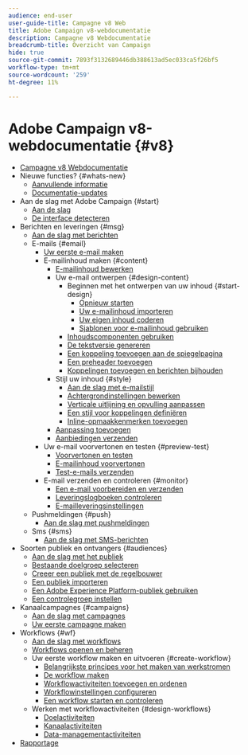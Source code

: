```yaml
---
audience: end-user
user-guide-title: Campagne v8 Web
title: Adobe Campaign v8-webdocumentatie
description: Campagne v8 Webdocumentatie
breadcrumb-title: Overzicht van Campaign
hide: true
source-git-commit: 7893f3132689446db388613ad5ec033ca5f26bf5
workflow-type: tm+mt
source-wordcount: '259'
ht-degree: 11%

---
```



# Adobe Campaign v8-webdocumentatie {#v8}

+ [Campagne v8 Webdocumentatie](campaign-web-home.md)
+ Nieuwe functies? {#whats-new}
   + [Aanvullende informatie ](rn/release-notes.md)
   + [Documentatie-updates](rn/documentation-updates.md)
+ Aan de slag met Adobe Campaign {#start}
   + [Aan de slag](get-started/get-started.md)
   + [De interface detecteren](get-started/user-interface.md)
+ Berichten en leveringen {#msg}
   + [Aan de slag met berichten](email/gs-messages.md)
   + E-mails {#email}
      + [Uw eerste e-mail maken](email/create-email.md)
      + E-mailinhoud maken {#content}
         + [E-mailinhoud bewerken](content/edit-content.md)
         + Uw e-mail ontwerpen {#design-content}
            + Beginnen met het ontwerpen van uw inhoud {#start-design}
               + [Opnieuw starten ](content/create-email-content.md)
               + [Uw e-mailinhoud importeren](content/existing-content.md)
               + [Uw eigen inhoud coderen](content/code-content.md)
               + [Sjablonen voor e-mailinhoud gebruiken](content/email-templates.md)
            + [Inhoudscomponenten gebruiken](content/content-components.md)
            + [De tekstversie genereren](content/text-version-email.md)
            + [Een koppeling toevoegen aan de spiegelpagina](content/mirror-page.md)
            + [Een preheader toevoegen](content/preheader.md)
            + [Koppelingen toevoegen en berichten bijhouden](content/message-tracking.md)
         + Stijl uw inhoud {#style}
            + [Aan de slag met e-mailstijl](content/get-started-email-style.md)
            + [Achtergrondinstellingen bewerken](content/backgrounds.md)
            + [Verticale uitlijning en opvulling aanpassen](content/alignment-and-padding.md)
            + [Een stijl voor koppelingen definiëren](content/styling-links.md)
            + [Inline-opmaakkenmerken toevoegen](content/inline-styling.md)
         + [Aanpassing toevoegen](personalization/personalize.md)
         + [Aanbiedingen verzenden](content/offers.md)
      + Uw e-mail voorvertonen en testen {#preview-test}
         + [Voorvertonen en testen](preview-test/preview-test.md)
         + [E-mailinhoud voorvertonen](preview-test/preview-content.md)
         + [Test-e-mails verzenden](preview-test/proofs.md)
      + E-mail verzenden en controleren {#monitor}
         + [Een e-mail voorbereiden en verzenden](monitor/prepare-send.md)
         + [Leveringslogboeken controleren](monitor/delivery-logs.md)
         + [E-mailleveringsinstellingen](advanced-settings/delivery-settings.md)
   + Pushmeldingen {#push}
      + [Aan de slag met pushmeldingen](push/gs-push.md)
   + Sms {#sms}
      + [Aan de slag met SMS-berichten](sms/gs-sms.md)
+ Soorten publiek en ontvangers {#audiences}
   + [Aan de slag met het publiek](audience/about-audiences.md)
   + [Bestaande doelgroep selecteren](audience/add-audience.md)
   + [Creeer een publiek met de regelbouwer](audience/segment-builder.md)
   + [Een publiek importeren](audience/file-audience.md)
   + [Een Adobe Experience Platform-publiek gebruiken](audience/aep-audience.md)
   + [Een controlegroep instellen](audience/control-group.md)
+ Kanaalcampagnes {#campaigns}
   + [Aan de slag met campagnes](campaigns/gs-campaigns.md)
   + [Uw eerste campagne maken](campaigns/create-campaigns.md)
+ Workflows {#wf}
   + [Aan de slag met workflows](workflows/gs-workflows.md)
   + [Workflows openen en beheren](workflows/access-monitor.md)
   + Uw eerste workflow maken en uitvoeren {#create-workflow}
      + [Belangrijkste principes voor het maken van werkstromen](workflows/gs-workflow-creation.md)
      + [De workflow maken](workflows/create-workflow.md)
      + [Workflowactiviteiten toevoegen en ordenen](workflows/build-workflow.md)
      + [Workflowinstellingen configureren](workflows/workflow-settings.md)
      + [Een workflow starten en controleren](workflows/start-monitor-workflows.md)
   + Werken met workflowactiviteiten {#design-workflows}
      + [Doelactiviteiten](workflows/targeting-activities.md)
      + [Kanaalactiviteiten](workflows/channel-activities.md)
      + [Data-managementactiviteiten](workflows/data-management-activities.md)
+ [Rapportage](reporting/reports.md)


